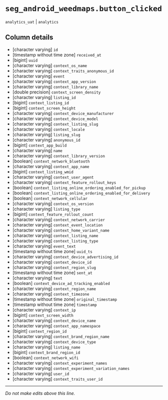 # `seg_android_weedmaps.button_clicked`
`analytics_uat` | `analytics`

## Column details
* [character varying] `id`
* [timestamp without time zone] `received_at`
* [bigint]    `uuid`
* [character varying] `context_os_name`
* [character varying] `context_traits_anonymous_id`
* [character varying] `event`
* [character varying] `context_app_version`
* [character varying] `context_library_name`
* [double precision] `context_screen_density`
* [character varying] `listing_id`
* [bigint]    `context_listing_id`
* [bigint]    `context_screen_height`
* [character varying] `context_device_manufacturer`
* [character varying] `context_device_model`
* [character varying] `context_listing_slug`
* [character varying] `context_locale`
* [character varying] `listing_slug`
* [character varying] `anonymous_id`
* [bigint]    `context_app_build`
* [character varying] `name`
* [character varying] `context_library_version`
* [boolean]   `context_network_bluetooth`
* [character varying] `context_app_name`
* [bigint]    `context_listing_wmid`
* [character varying] `context_user_agent`
* [character varying] `context_feature_rollout_keys`
* [boolean]   `context_listing_online_ordering_enabled_for_pickup`
* [boolean]   `context_listing_online_ordering_enabled_for_delivery`
* [boolean]   `context_network_cellular`
* [character varying] `context_os_version`
* [character varying] `listing_type`
* [bigint]    `context_feature_rollout_count`
* [character varying] `context_network_carrier`
* [character varying] `context_event_location`
* [character varying] `context_home_variant_name`
* [character varying] `context_listing_name`
* [character varying] `context_listing_type`
* [character varying] `event_text`
* [timestamp without time zone] `uuid_ts`
* [character varying] `context_device_advertising_id`
* [character varying] `context_device_id`
* [character varying] `context_region_slug`
* [timestamp without time zone] `sent_at`
* [character varying] `text`
* [boolean]   `context_device_ad_tracking_enabled`
* [character varying] `context_region_name`
* [character varying] `context_timezone`
* [timestamp without time zone] `original_timestamp`
* [timestamp without time zone] `timestamp`
* [character varying] `context_ip`
* [bigint]    `context_screen_width`
* [character varying] `context_device_name`
* [character varying] `context_app_namespace`
* [bigint]    `context_region_id`
* [character varying] `context_brand_region_name`
* [character varying] `context_device_type`
* [character varying] `listing_name`
* [bigint]    `context_brand_region_id`
* [boolean]   `context_network_wifi`
* [character varying] `context_experiment_names`
* [character varying] `context_experiment_variation_names`
* [character varying] `user_id`
* [character varying] `context_traits_user_id`

-------------------------------------------------------------------------------
*Do not make edits above this line.*
